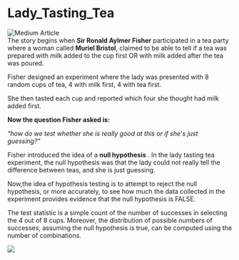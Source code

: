 # Lady_Tasting_Tea
![Medium Article]()  
The story begins when **Sir Ronald Aylmer Fisher** participated in a tea party where a woman called **Muriel Bristol**, claimed to be able to tell if a tea was prepared with milk added to the cup first OR with milk added after the tea was poured.  

Fisher designed an experiment where the lady was presented with 8 random cups of tea, 4 with milk first, 4 with tea first.  

She then tasted each cup and reported which four she thought had milk added first.  

**Now the question Fisher asked is:** 

*"how do we test whether she is really good at this or if she's just guessing?"*  

Fisher introduced the idea of a **null hypothesis** . In the lady tasting tea experiment, the null hypothesis was that the lady could not really tell the difference between teas, and she is just guessing.  

Now,the idea of hypothesis testing is to attempt to reject the null hypothesis, or more accurately, to see how much the data collected in the experiment provides evidence that the null hypothesis is FALSE.  

The test statistic is a simple count of the number of successes in selecting the 4 out of 8 cups. Moreover, the distribution of possible numbers of successes, assuming the null hypothesis is true, can be computed using the number of combinations.

![](https://upload.wikimedia.org/wikipedia/commons/a/aa/Youngronaldfisher2.JPG)
